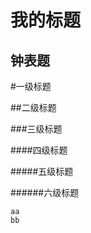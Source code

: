 我的标题
==

钟表题
--------


#一级标题  

##二级标题  

###三级标题  

####四级标题  

#####五级标题  

######六级标题  


    aa
    bb



